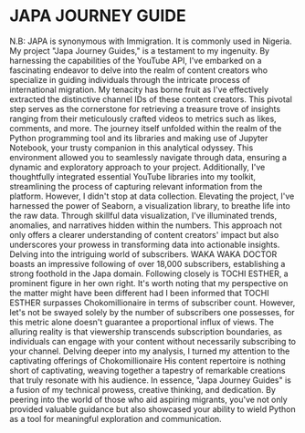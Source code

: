 # JAPA  JOURNEY GUIDE
N.B: JAPA is synonymous with Immigration. It is commonly used in Nigeria.
My project "Japa Journey Guides," is a testament to my ingenuity. By harnessing the capabilities of the YouTube API, I've embarked on a fascinating endeavor to delve into the realm of content creators who specialize in guiding individuals through the intricate process of international migration.
My tenacity has borne fruit as I've effectively extracted the distinctive channel IDs of these content creators. This pivotal step serves as the cornerstone for retrieving a treasure trove of insights ranging from their meticulously crafted videos to metrics such as likes, comments, and more.
The journey itself unfolded within the realm of the Python programming tool and its libraries and making use of Jupyter Notebook, your trusty companion in this analytical odyssey. This environment allowed you to seamlessly navigate through data, ensuring a dynamic and exploratory approach to your project. Additionally, I've thoughtfully integrated essential YouTube libraries into my toolkit, streamlining the process of capturing relevant information from the platform.
However, I didn't stop at data collection. Elevating the project, I've harnessed the power of Seaborn, a visualization library, to breathe life into the raw data. Through skillful data visualization, I've illuminated trends, anomalies, and narratives hidden within the numbers. This approach not only offers a clearer understanding of content creators' impact but also underscores your prowess in transforming data into actionable insights.
Delving into the intriguing world of subscribers. WAKA WAKA DOCTOR  boasts an impressive following of over 18,000 subscribers, establishing a strong foothold in the Japa domain. Following closely is TOCHI ESTHER, a prominent figure in her own right. It's worth noting that my perspective on the matter might have been different had I been informed that TOCHI ESTHER  surpasses Chokomillionaire in terms of subscriber count.
However, let's not be swayed solely by the number of subscribers one possesses, for this metric alone doesn't guarantee a proportional influx of views. The alluring reality is that viewership transcends subscription boundaries, as individuals can engage with your content without necessarily subscribing to your channel.
Delving deeper into my analysis, I turned my attention to the captivating offerings of Chokomillionaire His content repertoire is nothing short of captivating, weaving together a tapestry of remarkable creations that truly resonate with his audience.
In essence, "Japa Journey Guides" is a fusion of my technical prowess, creative thinking, and dedication. By peering into the world of those who aid aspiring migrants, you've not only provided valuable guidance but also showcased your ability to wield Python as a tool for meaningful exploration and communication. 

